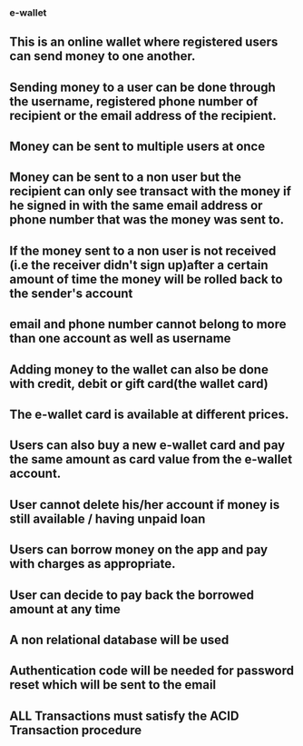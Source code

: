 ### e-wallet

## This is an online wallet where registered users can send money to one another.
## Sending money to a user can be done through the username, registered phone number of recipient or the email address of the recipient.
## Money can be sent to multiple users at once
## Money can be sent to a non user but the recipient can only see transact with the money if he signed in with the same email address or phone number that was the money was sent to.
## If the money sent to a non user is not received (i.e the receiver didn't sign up)after a certain amount of time the money will be rolled back to the sender's account
## email and phone number cannot belong to more than one account as well as username
##
## Adding money to the wallet can also be done with credit, debit or gift card(the wallet card)
## The e-wallet card is available at different prices.
## Users can also buy a new e-wallet card and pay the same amount as card value from the e-wallet account.
##
## User cannot delete his/her account if money is still available / having unpaid loan
## Users can borrow money on the app and pay with charges as appropriate.
## User can decide to pay back the borrowed amount at any time

## A non relational database will be used
## Authentication code will be needed for password reset which will be sent to the email
## 

## ALL Transactions must satisfy the ACID Transaction procedure
